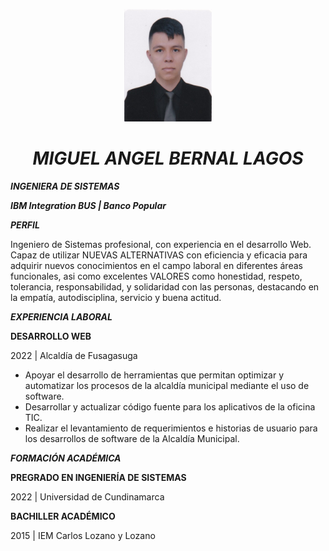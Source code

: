 <p align="center">
  <img src="picture/Foto1.jpg" width="140" height="180" title="Foto">
</p>

***<h1 align="center">MIGUEL ANGEL BERNAL LAGOS</h1>*** 

***INGENIERA DE SISTEMAS***

***IBM Integration BUS | Banco Popular***

***PERFIL***

Ingeniero de Sistemas profesional, con experiencia en el desarrollo Web. Capaz de utilizar NUEVAS ALTERNATIVAS con eficiencia y eficacia para adquirir nuevos conocimientos en el campo laboral en diferentes áreas funcionales, asi como excelentes VALORES como honestidad, respeto, tolerancia, responsabilidad, y solidaridad con las personas, destacando en la empatía, autodisciplina, servicio y buena actitud.

***EXPERIENCIA LABORAL***

**DESARROLLO WEB**

2022 | Alcaldía de Fusagasuga

* Apoyar el desarrollo de herramientas que permitan optimizar y automatizar los procesos de la alcaldía municipal mediante el uso de software.
* Desarrollar y actualizar código fuente para los aplicativos de la oficina TIC.
* Realizar el levantamiento de requerimientos e historias de usuario para los desarrollos de software de la Alcaldía Municipal.

***FORMACIÓN ACADÉMICA***

**PREGRADO EN INGENIERÍA DE SISTEMAS**

2022 | Universidad de Cundinamarca

**BACHILLER ACADÉMICO**

2015 | IEM Carlos Lozano y Lozano